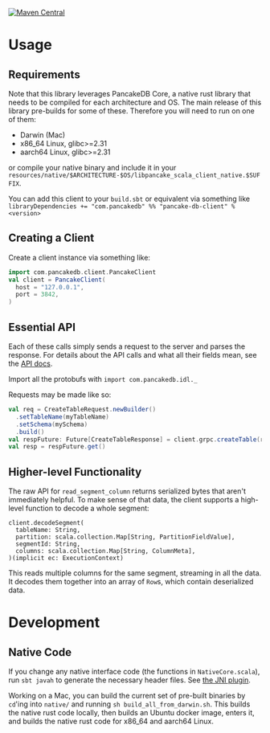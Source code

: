 [![Maven Central][maven-badge]][maven-url]

[maven-badge]: https://maven-badges.herokuapp.com/maven-central/com.pancakedb/pancake-db-client_2.12/badge.svg?gav=true
[maven-url]: https://search.maven.org/artifact/com.pancakedb/pancake-db-client_2.12

# Usage

## Requirements

Note that this library leverages PancakeDB Core,
a native rust library that needs to be compiled for each
architecture and OS.
The main release of this library pre-builds for some of these.
Therefore you will need to run on one of them:
* Darwin (Mac)
* x86_64 Linux, glibc>=2.31
* aarch64 Linux, glibc>=2.31

or compile your native binary and include it in your `resources/native/$ARCHITECTURE-$OS/libpancake_scala_client_native.$SUFFIX`.

You can add this client to your `build.sbt` or equivalent via something like
`libraryDependencies += "com.pancakedb" %% "pancake-db-client" % <version>`

## Creating a Client

Create a client instance via something like:
```scala
import com.pancakedb.client.PancakeClient
val client = PancakeClient(
  host = "127.0.0.1",
  port = 3842,
)
```

## Essential API

Each of these calls simply sends a request to the server and parses the
response.
For details about the API calls and what all their fields mean,
see the [API docs](https://github.com/pancake-db/pancake-idl).

Import all the protobufs with `import com.pancakedb.idl._`

Requests may be made like so:
```scala
val req = CreateTableRequest.newBuilder()
  .setTableName(myTableName)
  .setSchema(mySchema)
  .build()
val respFuture: Future[CreateTableResponse] = client.grpc.createTable(req)
val resp = respFuture.get()
```

## Higher-level Functionality

The raw API for `read_segment_column` returns serialized bytes that aren't
immediately helpful.
To make sense of that data, the client supports a high-level function to decode
a whole segment:

```
client.decodeSegment(
  tableName: String,
  partition: scala.collection.Map[String, PartitionFieldValue],
  segmentId: String,
  columns: scala.collection.Map[String, ColumnMeta],
)(implicit ec: ExecutionContext)
```

This reads multiple columns for the same segment, streaming in all the data.
It decodes them together into an array of `Row`s, which contain
deserialized data.

# Development

## Native Code

If you change any native interface code (the functions in `NativeCore.scala`),
run `sbt javah` to generate the necessary header files.
See [the JNI plugin](https://github.com/sbt/sbt-jni).

Working on a Mac, you can build the current set of pre-built binaries
by `cd`'ing into `native/` and running `sh build_all_from_darwin.sh`.
This builds the native rust code locally, then builds an Ubuntu docker image,
enters it, and builds the native rust code for x86_64 and aarch64 Linux.
